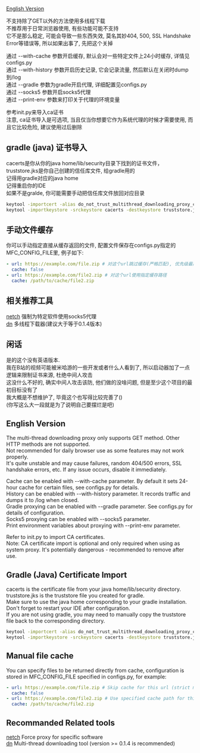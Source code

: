 [English Version](#english-version)

不支持除了GET以外的方法使用多线程下载  
不推荐用于日常浏览器使用, 有些功能可能不支持  
它不是那么稳定, 可能会导致一些东西失效, 莫名其妙404, 500, SSL Handshake Error等错误等, 所以如果出事了, 先把这个关掉  

通过 --with-cache 参数开启缓存, 默认会对一些特定文件上24小时缓存, 详情见configs.py  
通过 --with-history 参数开启历史记录, 它会记录流量, 然后默认在关闭时dump到/log  
通过 --gradle 参数为gradle开启代理, 详细配置见configs.py  
通过 --socks5 参数开启socks5代理  
通过 --print-env 参数来打印关于代理的环境变量  

参考init.py来导入ca证书  
注意, ca证书导入是可选项, 当且仅当你想要它作为系统代理的时候才需要使用, 而且它比较危险, 建议使用过后删除  

## gradle (java) 证书导入

cacerts是你从你的java home/lib/security目录下找到的证书文件，truststore.jks是你自己创建的信任库文件, 给gradle用的  
记得用gradle对应的java home  
记得重启你的IDE  
如果不是gralde, 你可能需要手动把信任库文件放回对应目录

```bash
keytool -importcert -alias do_not_trust_multithread_downloading_proxy_ca -file ca_server.crt -keystore truststore.jks -storepass changeit -noprompt
keytool -importkeystore -srckeystore cacerts -destkeystore truststore.jks -srcstorepass changeit -deststorepass changeit -noprompt
```

## 手动文件缓存

你可以手动指定直接从缓存返回的文件, 配置文件保存在configs.py指定的MFC_CONFIG_FILE里, 例子如下:

```yaml
- url: https://example.com/file.zip # 对这个url跳过缓存(严格匹配), 优先级最高
  cache: false
- url: https://example.com/file2.zip # 对这个url使用指定缓存路径
  cache: /path/to/cache/file2.zip
```

## 相关推荐工具
[netch](https://github.com/netchx/netch) 强制为特定软件使用socks5代理  
[dn](https://github.com/franticxx/dn) 多线程下载器(建议大于等于0.1.4版本)  

## 闲话  
是的这个没有英语版本.  
我在B站的视频可能被米哈游的一些开发或者什么人看到了, 所以启动器加了一点逻辑来限制证书来源, 杜绝中间人攻击  
这没什么不好的, 确实中间人攻击该防, 他们做的没啥问题, 但是至少这个项目的最初目标没有了  
我大概是不想维护了, 毕竟这个也写得比较完善了()  
(你写这么大一段就是为了说明自己要摆烂是吧)

<a id="english-version"></a>
## English Version

The multi-thread downloading proxy only supports GET method. Other HTTP methods are not supported.  
Not recommended for daily browser use as some features may not work properly.  
It's quite unstable and may cause failures, random 404/500 errors, SSL handshake errors, etc. If any issue occurs, disable it immediately.  

Cache can be enabled with --with-cache parameter. By default it sets 24-hour cache for certain files, see configs.py for details.  
History can be enabled with --with-history parameter. It records traffic and dumps it to /log when closed.  
Gradle proxying can be enabled with --gradle parameter. See configs.py for details of configuration.  
Socks5 proxying can be enabled with --socks5 parameter.  
Print environment variables about proxying with --print-env parameter.

Refer to init.py to import CA certificates.  
Note: CA certificate import is optional and only required when using as system proxy. It's potentially dangerous - recommended to remove after use.  

## Gradle (Java) Certificate Import

cacerts is the certificate file from your java home/lib/security directory. truststore.jks is the truststore file you created for gradle.  
Make sure to use the java home corresponding to your gradle installation.  
Don't forget to restart your IDE after configuration.  
If you are not using gradle, you may need to manually copy the truststore file back to the corresponding directory.

```bash
keytool -importcert -alias do_not_trust_multithread_downloading_proxy_ca -file ca_server.crt -keystore truststore.jks -storepass changeit -noprompt
keytool -importkeystore -srckeystore cacerts -destkeystore truststore.jks -srcstorepass changeit -deststorepass changeit -noprompt
```

## Manual file cache

You can specify files to be returned directly from cache, configuration is stored in MFC_CONFIG_FILE specified in configs.py, for example:

```yaml
- url: https://example.com/file.zip # Skip cache for this url (strict match), highest priority
  cache: false
- url: https://example.com/file2.zip # Use specified cache path for this url
  cache: /path/to/cache/file2.zip
```

## Recommanded Related tools
[netch](https://github.com/netchx/netch) Force proxy for specific software  
[dn](https://github.com/franticxx/dn) Multi-thread downloading tool (version >= 0.1.4 is recommended)  
